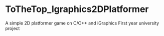 # ToTheTop_Igraphics2DPlatformer
A simple 2D platformer game on C/C++ and iGraphics 
First year university project
